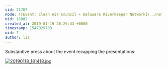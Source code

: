 ```yaml
---
cid: 21767
node: ![Event: Clean Air Council + Delaware Riverkeeper Network](../notes/liz/01-08-2019/event-clean-air-council-delaware-riverkeeper-network)
nid: 18082
created_at: 2019-01-19 20:29:43 +0000
timestamp: 1547929783
uid: 7
author: liz
---
```


Substantive press about the event recapping the presentations: 

[![20190118_181418.jpg](/i/28950)](/i/28950)

